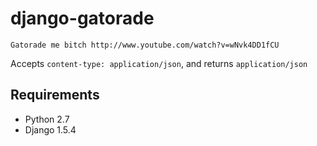# django-gatorade

    Gatorade me bitch http://www.youtube.com/watch?v=wNvk4DD1fCU

Accepts ``content-type: application/json``, and returns ``application/json``


## Requirements

* Python 2.7
* Django 1.5.4
